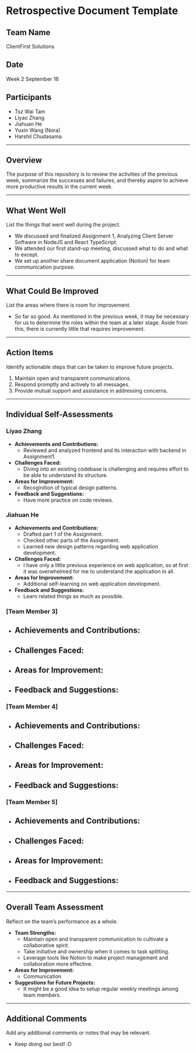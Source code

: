 # Retrospective Document Template

## Team Name
ClientFirst Solutions

## Date
Week 2 September 16

## Participants
  - Tsz Wai Tam
  - Liyao Zhang
  - Jiahuan He
  - Yuxin Wang (Nora)
  - Harshil Chudasama

---

## Overview
The purpose of this repository is to review the activities of the previous week, summarize the successes and failures, and thereby aspire to achieve more productive results in the current week.

---

## What Went Well
List the things that went well during the project.
- We discussed and finalized Assignment 1, Analyzing Client Server Software in NodeJS and React TypeScript.
- We attended our first stand-up meeting, discussed what to do and what to except.
- We set up another share document application (Notion) for team communication purpose.

---

## What Could Be Improved
List the areas where there is room for improvement.
- So far so good. As mentioned in the previous week, it may be necessary for us to determine the roles within the team at a later stage. Aside from this, there is currently little that requires improvement.

---

## Action Items
Identify actionable steps that can be taken to improve future projects.
1. Maintain open and transparent communications.
2. Respond promptly and actively to all messages.
3. Provide mutual support and assistance in addressing concerns.

---

## Individual Self-Assessments
### Liyao Zhang
- **Achievements and Contributions:**
  - Reviewed and analyzed frontend and its interaction with backend in Assignment1.
- **Challenges Faced:**
  - Diving into an existing codebase is challenging and requires effort to be able to understand its structure.
- **Areas for Improvement:**
  - Recoginition of typical design patterns.
- **Feedback and Suggestions:**
  - Have more practice on code reviews.

### Jiahuan He
- **Achievements and Contributions:**
  - Drafted part 1 of the Assignment.
  - Checked other parts of the Assignment.
  - Learned new design patterns regarding web application development.
- **Challenges Faced:**
  - I have only a little previous experience on web application, so at first it was overwhelmed for me to understand the application in all.
- **Areas for Improvement:**
  - Additional self-learning on web application development.
- **Feedback and Suggestions:**
  - Learn related things as much as possible.

### [Team Member 3]
- **Achievements and Contributions:**
  -
- **Challenges Faced:**
  -
- **Areas for Improvement:**
  -
- **Feedback and Suggestions:**
  -

### [Team Member 4]
- **Achievements and Contributions:**
  -
- **Challenges Faced:**
  -
- **Areas for Improvement:**
  -
- **Feedback and Suggestions:**
  -

### [Team Member 5]
- **Achievements and Contributions:**
  -
- **Challenges Faced:**
  -
- **Areas for Improvement:**
  -
- **Feedback and Suggestions:**
  -

---

## Overall Team Assessment
Reflect on the team’s performance as a whole.
- **Team Strengths:**
  - Maintain open and transparent communication to cultivate a collaborative spirit.
  - Take initiative and ownership when it comes to task splitting.
  - Leverage tools like Notion to make project management and collaboration more effective.
- **Areas for Improvement:**
  - Communication
- **Suggestions for Future Projects:**
  - It might be a good idea to setup regular weekly meetings among team members.

---

## Additional Comments
Add any additional comments or notes that may be relevant.
- Keep doing our best! :D
